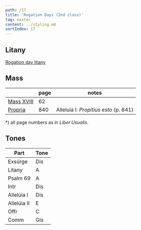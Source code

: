 ```yaml
---
path: /17
title: 'Rogation Days (2nd class)'
tag: easter
content: ../styling.md
sortIndex: 17
---
```


## Litany

[Rogation day litany](/pdf/the-greater-and-lesser-litanies.pdf)

## Mass

|   | page | notes   |
|---|---|---|
| [Mass XVIII](/pdf/xviii.pdf) | 62 ||
| [Propria](/pdf/rogation-days.pdf)  | 840 | Alleluia I: _Propitius esto_ (p. 841) |

*) all page numbers as in _Liber Usualis_.

## Tones

| Part  | Tone |
|---|---|
| Exsúrge | Dis |
| Litany | A |
| Psalm 69 | A |
| Intr | Dis |
| Allelúia I | Dis |
| Allelúia II | E |
| Offr | C |
| Comm | Gis |
